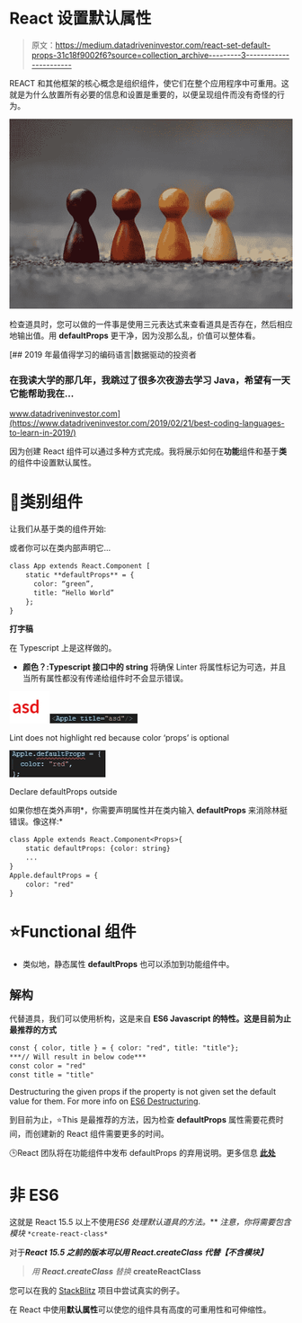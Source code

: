 # React 设置默认属性

> 原文：<https://medium.datadriveninvestor.com/react-set-default-props-31c18f9002f6?source=collection_archive---------3----------------------->

REACT 和其他框架的核心概念是组织组件，使它们在整个应用程序中可重用。这就是为什么放置所有必要的信息和设置是重要的，以便呈现组件而没有奇怪的行为。

![](img/cf8152a3de3774270f763b783ae1d72d.png)

检查道具时，您可以做的一件事是使用三元表达式来查看道具是否存在，然后相应地输出值。用 **defaultProps** 更干净，因为没那么乱，价值可以整体看。

[](https://www.datadriveninvestor.com/2019/02/21/best-coding-languages-to-learn-in-2019/) [## 2019 年最值得学习的编码语言|数据驱动的投资者

### 在我读大学的那几年，我跳过了很多次夜游去学习 Java，希望有一天它能帮助我在…

www.datadriveninvestor.com](https://www.datadriveninvestor.com/2019/02/21/best-coding-languages-to-learn-in-2019/) 

因为创建 React 组件可以通过多种方式完成。我将展示如何在**功能**组件和基于**类**的组件中设置默认属性。

# 📔类别组件

让我们从基于类的组件开始:

或者你可以在类内部声明它…

```
class App extends React.Component [
    static **defaultProps** = {
      color: “green”,
      title: “Hello World”
    };
}
```

**打字稿**

在 Typescript 上是这样做的。

*   **颜色？:Typescript **接口**中的 string** 将确保 Linter 将属性标记为可选，并且当所有属性都没有传递给组件时不会显示错误。

![](img/40eb6d2f744bde6b257e0a1da716689f.png)![](img/d599a3fb8b64463d13eb098d6a8a7557.png)

Lint does not highlight red because color ‘props’ is optional

![](img/0f00cb49a4d677df7586bf4eb3cc451c.png)

Declare defaultProps outside

如果你想在类外声明*，你需要声明属性并在类内输入 **defaultProps** 来消除林挺错误。像这样:*

```
class Apple extends React.Component<Props>{ 
    static defaultProps: {color: string}
    ...
}
Apple.defaultProps = {
    color: "red"
}
```

# ⭐Functional 组件

*   类似地，静态属性 **defaultProps** 也可以添加到功能组件中。

## 解构

代替道具，我们可以使用析构，这是来自 **ES6 Javascript 的特性。这是目前为止最推荐的方式**

```
const { color, title } = { color: "red", title: "title"};
***// Will result in below code***
const color = "red"
const title = "title"
```

Destructuring the given props if the property is not given set the default value for them. For more info on [ES6 Destructuring](https://codeburst.io/es6-destructuring-the-complete-guide-7f842d08b98f).

到目前为止，⭐This 是最推荐的方法，因为检查 **defaultProps** 属性需要花费时间，而创建新的 React 组件需要更多的时间。

🕒React 团队将在功能组件中发布 defaultProps 的弃用说明。更多信息 [**此处**](https://github.com/reactjs/rfcs/blob/createlement-rfc/text/0000-create-element-changes.md#deprecate-defaultprops-on-function-components)

# 非 ES6

这就是 React 15.5 以上不使用***ES6 处理*默认道具*的方法。*** *注意，你将需要包含模块* `*create-react-class*`

对于***React 15.5 之前的版本可以用 React.createClass 代替【不含模块】***

> *用 **React.createClass** 替换* **createReactClass**

您可以在我的 [StackBlitz](https://stackblitz.com/edit/default-react-props) 项目中尝试真实的例子。

在 React 中使用**默认属性**可以使您的组件具有高度的可重用性和可伸缩性。